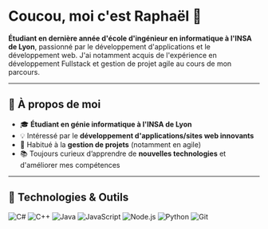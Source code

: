 # Coucou, moi c'est **Raphaël** 👋

**Étudiant en dernière année d'école d'ingénieur en informatique à l'INSA de Lyon**, passionné par le développement d'applications et le développement web. J'ai notamment acquis de l'expérience en développement Fullstack et gestion de projet agile au cours de mon parcours.

---

## 🚀 À propos de moi

- 🎓 **Étudiant en génie informatique à l'INSA de Lyon**
- 💡 Intéressé par le **développement d'applications/sites web innovants**
- 🎯 Habitué à la **gestion de projets** (notamment en agile)
- 📚 Toujours curieux d’apprendre de **nouvelles technologies** et d'améliorer mes compétences

---

## 🔧 Technologies & Outils

![C#](https://img.shields.io/badge/C%23-239120?logo=csharp&logoColor=white&style=flat-square)
![C++](https://img.shields.io/badge/C++-00599C?logo=cplusplus&logoColor=white&style=flat-square)
![Java](https://img.shields.io/badge/Java-007396?logo=java&logoColor=white&style=flat-square)
![JavaScript](https://img.shields.io/badge/JavaScript-F7DF1E?logo=javascript&logoColor=black&style=flat-square)
![Node.js](https://img.shields.io/badge/Node.js-339933?logo=node.js&logoColor=white&style=flat-square)
![Python](https://img.shields.io/badge/Python-3776AB?logo=python&logoColor=white&style=flat-square)
![Git](https://img.shields.io/badge/Git-F05032?logo=git&logoColor=white&style=flat-square)

<!--
**RaphaelSimar/raphaelsimar** is a ✨ _special_ ✨ repository because its `README.md` (this file) appears on your GitHub profile.

Here are some ideas to get you started:

- 🔭 I’m currently working on ...
- 🌱 I’m currently learning ...
- 👯 I’m looking to collaborate on ...
- 🤔 I’m looking for help with ...
- 💬 Ask me about ...
- 📫 How to reach me: ...
- 😄 Pronouns: ...
- ⚡ Fun fact: ...
-->
